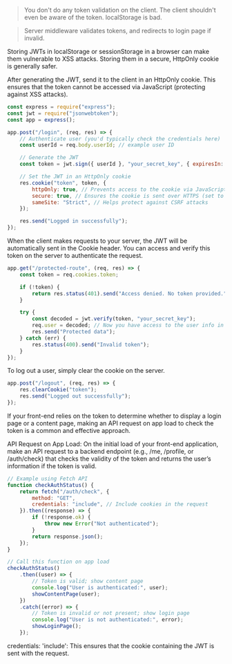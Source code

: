 > You don't do any token validation on the client. The client shouldn't even be aware of the token. localStorage is bad.

> Server middleware validates tokens, and redirects to login page if invalid.

Storing JWTs in localStorage or sessionStorage in a browser can make them vulnerable to XSS attacks. Storing them in a secure, HttpOnly cookie is generally safer.

After generating the JWT, send it to the client in an HttpOnly cookie. This ensures that the token cannot be accessed via JavaScript (protecting against XSS attacks).

```js
const express = require("express");
const jwt = require("jsonwebtoken");
const app = express();

app.post("/login", (req, res) => {
    // Authenticate user (you'd typically check the credentials here)
    const userId = req.body.userId; // example user ID

    // Generate the JWT
    const token = jwt.sign({ userId }, "your_secret_key", { expiresIn: "1h" });

    // Set the JWT in an HttpOnly cookie
    res.cookie("token", token, {
        httpOnly: true, // Prevents access to the cookie via JavaScript
        secure: true, // Ensures the cookie is sent over HTTPS (set to true in production)
        sameSite: "Strict", // Helps protect against CSRF attacks
    });

    res.send("Logged in successfully");
});
```

When the client makes requests to your server, the JWT will be automatically sent in the Cookie header. You can access and verify this token on the server to authenticate the request.

```js
app.get("/protected-route", (req, res) => {
    const token = req.cookies.token;

    if (!token) {
        return res.status(401).send("Access denied. No token provided.");
    }

    try {
        const decoded = jwt.verify(token, "your_secret_key");
        req.user = decoded; // Now you have access to the user info in req.user
        res.send("Protected data");
    } catch (err) {
        res.status(400).send("Invalid token");
    }
});
```

To log out a user, simply clear the cookie on the server.

```js
app.post("/logout", (req, res) => {
    res.clearCookie("token");
    res.send("Logged out successfully");
});
```

If your front-end relies on the token to determine whether to display a login page or a content page, making an API request on app load to check the token is a common and effective approach.

API Request on App Load: On the initial load of your front-end application, make an API request to a backend endpoint (e.g., /me, /profile, or /auth/check) that checks the validity of the token and returns the user’s information if the token is valid.

```js
// Example using Fetch API
function checkAuthStatus() {
    return fetch("/auth/check", {
        method: "GET",
        credentials: "include", // Include cookies in the request
    }).then((response) => {
        if (!response.ok) {
            throw new Error("Not authenticated");
        }
        return response.json();
    });
}

// Call this function on app load
checkAuthStatus()
    .then((user) => {
        // Token is valid; show content page
        console.log("User is authenticated:", user);
        showContentPage(user);
    })
    .catch((error) => {
        // Token is invalid or not present; show login page
        console.log("User is not authenticated:", error);
        showLoginPage();
    });
```

credentials: 'include': This ensures that the cookie containing the JWT is sent with the request.
